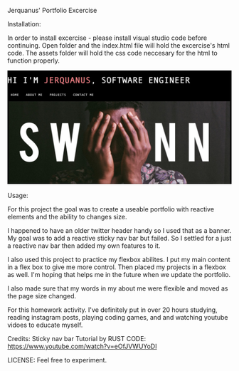 Jerquanus' Portfolio Excercise


Installation:

In order to install excercise - please install visual studio code before continuing.
Open folder and the index.html file will hold the excercise's html code. 
The assets folder will hold the css code neccesary for the html to function properly.

![screenshot](./assets/images/banner-example.jpg)

Usage:

For this project the goal was to create a useable portfolio with reactive elements
and the ability to changes size. 

I happened to have an older twitter header handy so I used that as a banner.
My goal was to add a reactive sticky nav bar but failed. So I settled for a just a reactive
nav bar then added my own features to it. 

I also used this project to practice my flexbox abilites. I put my main content in a 
flex box to give me more control. Then placed my projects in a flexbox as well. I'm
hoping that helps me in the future when we update the portfolio. 

I also made sure that my words in my about me were flexible and moved as the page size changed.


For this homework activity. I've definitely put in over
20 hours studying, reading instagram posts, playing coding games, and and watching youtube vidoes to educate myself.

Credits:
Sticky nav bar Tutorial by RUST CODE: https://www.youtube.com/watch?v=eOfJVWUYoDI

LICENSE:
Feel free to experiment. 




